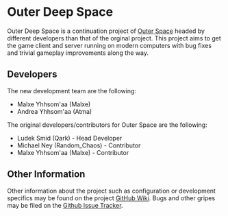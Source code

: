 # Outer Deep Space

Outer Deep Space is a continuation project of [Outer Space](https://sourceforge.net/projects/ospace/) headed by different developers
than that of the orginal project. This project aims to get the game client and server running on modern computers with bug fixes and trivial
gameplay improvements along the way.

## Developers

The new development team are the following:

  * Malxe Yhhsom'aa (Malxe)
  * Andrea Yhhsom'aa (Atma)

The original developers/contributors for Outer Space are the following:

  * Ludek Smid (Qark) - Head Developer
  * Michael Ney (Random_Chaos) - Contributor
  * Malxe Yhhsom'aa (Malxe) - Contributor

## Other Information

Other information about the project such as configuration or development specifics may be found on the 
project [GitHub Wiki](https://github.com/OuterDeepSpace/OuterDeepSpace/wiki). Bugs and other gripes
may be filed on the [Github Issue Tracker](https://github.com/OuterDeepSpace/OuterDeepSpace/issues).
